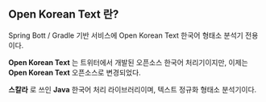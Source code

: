 
## Open Korean Text 란?

Spring Bott / Gradle 기반 서비스에 Open Korean Text 한국어 형태소 분석기 전용 이다.

**Open Korean Text** 는 트위터에서 개발된 오픈소스 한국어 처리기이지만, 
이제는 **Open Korean Text** 오픈소스로 변경되었다.

**스칼라** 로 쓰인 **Java** 한국어 처리 라이브러리이며, 텍스트 정규화 형태소 분석기이다.
